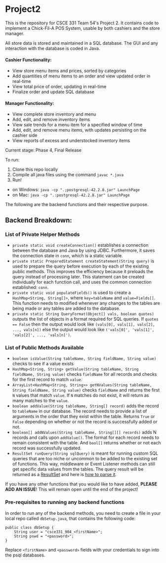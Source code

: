 # Project2

This is the repository for CSCE 331 Team 54's Project 2. It contains code to implement a Chick-Fil-A POS System, usable by both cashiers and the store manager.

All store data is stored and maintained in a SQL database. The GUI and any interaction with the database is coded in Java.

#### Cashier Functionality:
- View store menu items and prices, sorted by categories
- Add quantities of menu items to an order and view updated order in real-time
- View total price of order, updating in real-time
- Finalize order and update SQL database

#### Manager Functionality:
- View complete store inventory and menu
- Add, edit, and remove inventory items
- View sale trends for a menu item for a specified window of time
- Add, edit, and remove menu items, with updates persisting on the cashier side
- View reports of excess and understocked inventory items

Current stage: Phase 4, Final Release

To run:
1. Clone this repo locally
2. Compile all java files using the command `javac *.java`
3. Run!
  - on Windows: `java -cp ".;postgresql-42.2.8.jar" LaunchPage`
  - on Mac: `java -cp ".:postgresql-42.2.8.jar" LaunchPage`

The following are the backend functions and their respective purpose.
## Backend Breakdown:

### List of Private Helper Methods
- `private static void createConnection()` establishes a connection between the database and Java by using JDBC. Furthermore, it saves the connection state in `conn`, which is a static variable.
- `private static PreparedStatement createStatement(String query)` is used to prepare the query before execution by each of the existing public methods. This improves the efficiency because it preloads the query instead of processing later. This statement can be created individually for each function call, and uses the common connection established: `conn`.
- `private static void populateFields()` is used to create a `HashMap<String, String[]>`, where `key=tableName` and `value=Fields[]`. This function needs to modified whenever any changes to the tables are being made or any tables are added to the database.
- `private static String QueryFormat(Object[] vals, boolean quotes)` outputs the list of objects in a format required for SQL queries. If `quotes == False` then the output would look like `(vals[0], vals[1], vals[2], ..., vals[n])` else the output would look like `('vals[0]', 'vals[1]', 'vals[2]', ..., 'vals[n]')`.
  
### List of Public Methods Available

- `boolean isValue(String tableName, String fieldName, String value)`  checks to see if a value exists
-  `HashMap<String, String> getValue(String tableName, String fieldName, String value)` checks `fieldName` for all records and checks for the first record to match `value`.  
-  `ArrayList<HashMap<String, String>> getNValues(String tableName, String fieldName, String value)` checks `fieldName` and returns the first `N` values that match `value`. If `N` matches do not exist, it will return as many matches to the `value`. 
- `boolean addValue(String tableName, String[] record)` adds the record to `tableName` in our database.  The record needs to provide a list of arguments in the order that they exist within the table. Returns `True` or `False` depending on whether or not the record is successfully added or not. 
- `boolean[] addNValues(String tableName, String[][] records)` adds N records and calls upon `addValue()`. The format for each record needs to remain consistent with the table. And `bool[]` returns whether or not each record was successfully updated.
- `ResultSet runQuery(String sqlQuery)` is meant for running custom SQL queries that are too niche or uncommon to be added to the existing set of functions. This way, middleware or Event Listener methods can still get specific data values from the tables. The query result will be returned as a [ResultSet](https://docs.oracle.com/javase/7/docs/api/java/sql/ResultSet.html) and here is [how to parse it](https://docs.oracle.com/javase/tutorial/jdbc/basics/processingsqlstatements.html). 


If you have any other functions that you would like to have added, **PLEASE ADD AN ISSUE**! This will remain open until the end of the project!

### Pre-requisites to running any backend functions

In order to run any of the backend methods, you need to create a file in your local repo called `dbSetup.java`, that contains the following code:
```
public class dbSetup {
    String user = "csce331_904_<firstName>";
    String pswd = "<password>";
}
```

Replace `<firstName>` and `<password>` fields with your credentials to sign into the psql databases.
